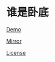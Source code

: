 # 谁是卧底


[Demo](http://zingy.link/) 

[Mirror](https://sswd.herokuapp.com/)

[License](https://zhengyi.mit-license.org/@2017)